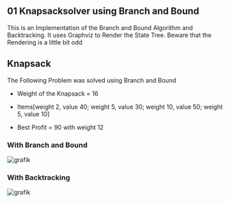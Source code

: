 ## 01 Knapsacksolver using Branch and Bound
This is an Implementation of the Branch and Bound Algorithm and Backtracking. It uses Graphviz to Render the State Tree. Beware that the Rendering is a little bit odd

## Knapsack 
The Following Problem was solved using Branch and Bound
+  Weight of the Knapsack = 16
+  Items[weight 2, value 40; weight 5, value 30; weight 10, value 50; weight 5, value 10]

+  Best Profit = 90 with weight 12

### With Branch and Bound
   
![grafik](https://github.com/JonaHesselmann/KnapsackSolver/assets/52610760/431f130b-d65d-4bdd-a4f2-6466228d3391)

### With Backtracking

![grafik](https://github.com/JonaHesselmann/KnapsackSolver/assets/52610760/9511f658-c94a-435b-9820-d4c8d81b166a)

